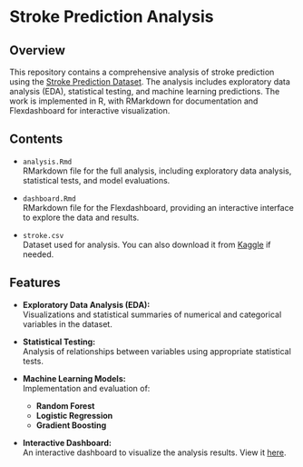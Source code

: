 # Stroke Prediction Analysis

## Overview

This repository contains a comprehensive analysis of stroke prediction using the [Stroke Prediction Dataset](https://www.kaggle.com/datasets/fedesoriano/stroke-prediction-dataset). The analysis includes exploratory data analysis (EDA), statistical testing, and machine learning predictions. The work is implemented in R, with RMarkdown for documentation and Flexdashboard for interactive visualization.

## Contents

- `analysis.Rmd`  
  RMarkdown file for the full analysis, including exploratory data analysis, statistical tests, and model evaluations.

- `dashboard.Rmd`  
  RMarkdown file for the Flexdashboard, providing an interactive interface to explore the data and results.

- `stroke.csv`  
  Dataset used for analysis. You can also download it from [Kaggle](https://www.kaggle.com/datasets/fedesoriano/stroke-prediction-dataset) if needed.

## Features

- **Exploratory Data Analysis (EDA):**  
  Visualizations and statistical summaries of numerical and categorical variables in the dataset.

- **Statistical Testing:**  
  Analysis of relationships between variables using appropriate statistical tests.

- **Machine Learning Models:**  
  Implementation and evaluation of:
  - **Random Forest**  
  - **Logistic Regression**  
  - **Gradient Boosting**  

- **Interactive Dashboard:**  
  An interactive dashboard to visualize the analysis results. View it [here](https://santisouza.shinyapps.io/DashboardTFM/).

